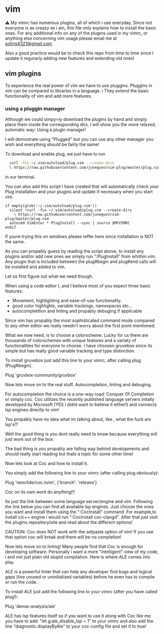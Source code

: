 # vim

:warning: My vimrc has numerous plugins, all of which i use everyday.
Since not everyone is as creazy as i am, this file only explains how to install the basic ones.
For any additional info on any of the plugins used in my vimrc, or anything else concerning vim usage
please email me at sotiris4321@gmail.com

Also a good practice would be to check this repo from time to time 
since I update it regurarly adding new features and extending old ones!

## vim plugins

To experience the real power of vim we have to use pluggins.
Pluggins in vim can be compared to libraries in a language. i
They extend the basic functionality of vim and add more features.

### using a pluggin manager

Although we could simpy=ly download the plugins by hand 
and simply place them inside the corresponding dirs, I will show you the more relaxed, automatic
way: Using a plugin manager!

I will demostrate using "Plugged" but you can use any other manager you wish 
and everything should be fairly the same!

To download and enable plug, we just have to run 

```bash
  curl -fLo ~/.vim/autoload/plug.vim --create-dirs
  \ https://raw.githubusercontent.com/junegunn/vim-plug/master/plug.vim
```

in our terminal.

You can also add this script I have created that will automatically 
check your Plug installation and your plugins and update if necessary when you start vim.

```vim
if empty(glob('~/.vim/autoload/plug.vim'))
  silent !curl -fLo ~/.vim/autoload/plug.vim --create-dirs
    \ https://raw.githubusercontent.com/junegunn/vim-plug/master/plug.vim
  autocmd VimEnter * PlugInstall --sync | source $MYVIMRC
endif
```

If youre trying this on windows please reffer here since installation is NOT the same.

As you can propably guess by reading the script above, to install any plugins 
and/or add new ones we simply run ":PlugInstall" from whithin vim. Any plugin that is included 
between the plug#begin and plug#end calls will be installed and added to vim.

Let us first figure out what we need though.

When using a code editor I, and I believe most of you expect three basic features:
- Movement, highlighting and ease-of-use functionality.
- good color highlights, variable trackings, namespaces etc...
- autocompletition and linting and propably debuging if applicable

Since vim has propably the most sophisticated command mode compared to any other editor 
we really needn't worry about the first point mentioned.

What we now need, is to choose a colorscheme.
Lucky for us there are thousands of colorschemes with unique  features and a variaty of 
functionalities for everyone to choose.
I have choosen gruvebox since its simple but has really good variable 
tracking and type distinction.

To install gruvebox just add this line to your vimrc, after calling plug (Plug#begin).

Plug 'gruvbox-community/gruvbox'

Now lets move on to the real stuff. Autocompletion, linting and debuging.

For autocompletion the choice is a one-way road: Conquer Of Completion or simply coc.
Coc utilizes the recently published language servers initally developed by Microsoft 
(YES i didnt want to believe it either!) and connects lsp engines directly to vim!

You propably have no idea what im talking about, like , what the fuck are lsp's!?

Well the good thing is you dont really need to know because 
everything will just work out of the box.

The bad thing is you propably are falling way behind developments and should really start reading
but thats a topic for some other time!

Now lets look at Coc and how to install it.

You simply add the following line to your vimrc (after calling plug obviously):

Plug 'neoclide/coc.nvim', {'branch': 'release'}

Coc on its own wont do anything!!!

Its just the link between some language server/engine and vim. 
Following the link below you can find all available lsp engines.
Just choose the ones you want and install them using the ":CocInstall" command.
For example,to install c/c++ engine i would run ":CocInstall coc-clangd".
After that just visit the plugins repository/site and read about the different options!

CAUTION: Coc does  NOT work with the setpaste option of vim!
If you use that option coc will break and there will be no completion!

Now lets move on to linting!
Many people find that Coc is enough for developing software.
Personally i want a more "intelligent" view of my code, i
and not just plain old stupid compilation.
Here is where ALE comes into play.

ALE is a powerful linter that can help any developer find bugs and logical gaps 
(line unused or uninitialized variables) before he even has to compile or run the code.

To install ALE just add the following line to your vimrc (after you have called plug!):

Plug 'dense-analysis/ale'

ALE has lsp features itself so if you want to use it along with Coc like me you have to add:
"let g:ale_disable_lsp = 1"
to your vimrc and also add the line
"diagnostic.displayByAle" 
 to your coc-config file and set it to true!
